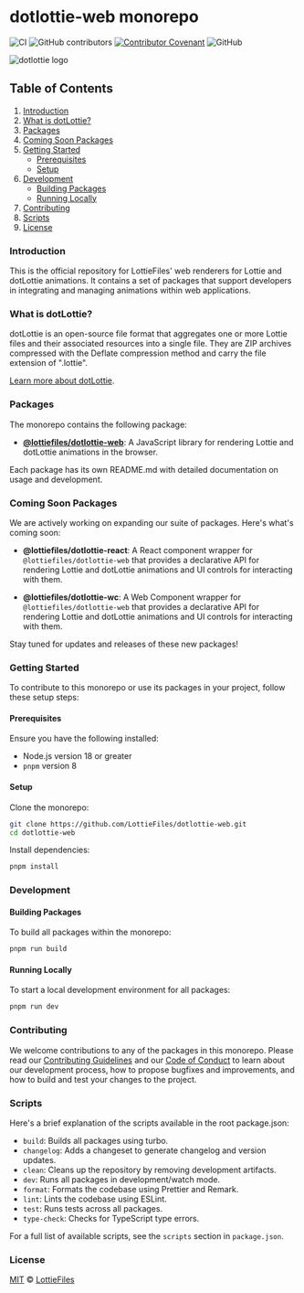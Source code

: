 # dotlottie-web monorepo

![CI](https://github.com/LottieFiles/dotlottie-web/workflows/main/badge.svg)
![GitHub contributors](https://img.shields.io/github/contributors/LottieFiles/dotlottie-web)
[![Contributor Covenant](https://img.shields.io/badge/Contributor%20Covenant-2.1-4baaaa.svg)](code_of_conduct.md)
![GitHub](https://img.shields.io/github/license/LottieFiles/dotlottie-web)

![dotlottie logo](https://user-images.githubusercontent.com/23125742/201124166-c2a0bc2a-018b-463b-b291-944fb767b5c2.png)

## Table of Contents

1. [Introduction](#dotlottie-web-monorepo)
2. [What is dotLottie?](#what-is-dotlottie)
3. [Packages](#packages)
4. [Coming Soon Packages](#coming-soon-packages)
5. [Getting Started](#getting-started)
   * [Prerequisites](#prerequisites)
   * [Setup](#setup)
6. [Development](#development)
   * [Building Packages](#building-packages)
   * [Running Locally](#running-locally)
7. [Contributing](#contributing)
8. [Scripts](#scripts)
9. [License](#license)

### Introduction

This is the official repository for LottieFiles' web renderers for Lottie and dotLottie animations. It contains a set of packages that support developers in integrating and managing animations within web applications.

### What is dotLottie?

dotLottie is an open-source file format that aggregates one or more Lottie files and their associated resources into a single file. They are ZIP archives compressed with the Deflate compression method and carry the file extension of ".lottie".

[Learn more about dotLottie](https://dotlottie.io/).

### Packages

The monorepo contains the following package:

* **[@lottiefiles/dotlottie-web](./packages/web/README.md)**: A JavaScript library for rendering Lottie and dotLottie animations in the browser.

Each package has its own README.md with detailed documentation on usage and development.

### Coming Soon Packages

We are actively working on expanding our suite of packages. Here's what's coming soon:

* **@lottiefiles/dotlottie-react**: A React component wrapper for `@lottiefiles/dotlottie-web` that provides a declarative API for rendering Lottie and dotLottie animations and UI controls for interacting with them.

* **@lottiefiles/dotlottie-wc**: A Web Component wrapper for `@lottiefiles/dotlottie-web` that provides a declarative API for rendering Lottie and dotLottie animations and UI controls for interacting with them.

Stay tuned for updates and releases of these new packages!

### Getting Started

To contribute to this monorepo or use its packages in your project, follow these setup steps:

#### Prerequisites

Ensure you have the following installed:

* Node.js version 18 or greater
* `pnpm` version 8

#### Setup

Clone the monorepo:

```bash
git clone https://github.com/LottieFiles/dotlottie-web.git
cd dotlottie-web
```

Install dependencies:

```bash
pnpm install
```

### Development

#### Building Packages

To build all packages within the monorepo:

```bash
pnpm run build
```

#### Running Locally

To start a local development environment for all packages:

```bash
pnpm run dev
```

### Contributing

We welcome contributions to any of the packages in this monorepo. Please read our [Contributing Guidelines](CONTRIBUTING.md) and our [Code of Conduct](CODE_OF_CONDUCT.md) to learn about our development process, how to propose bugfixes and improvements, and how to build and test your changes to the project.

### Scripts

Here's a brief explanation of the scripts available in the root package.json:

* `build`: Builds all packages using turbo.
* `changelog`: Adds a changeset to generate changelog and version updates.
* `clean`: Cleans up the repository by removing development artifacts.
* `dev`: Runs all packages in development/watch mode.
* `format`: Formats the codebase using Prettier and Remark.
* `lint`: Lints the codebase using ESLint.
* `test`: Runs tests across all packages.
* `type-check`: Checks for TypeScript type errors.

For a full list of available scripts, see the `scripts` section in `package.json`.

### License

[MIT](LICENSE) © [LottieFiles](https://www.lottiefiles.com)
